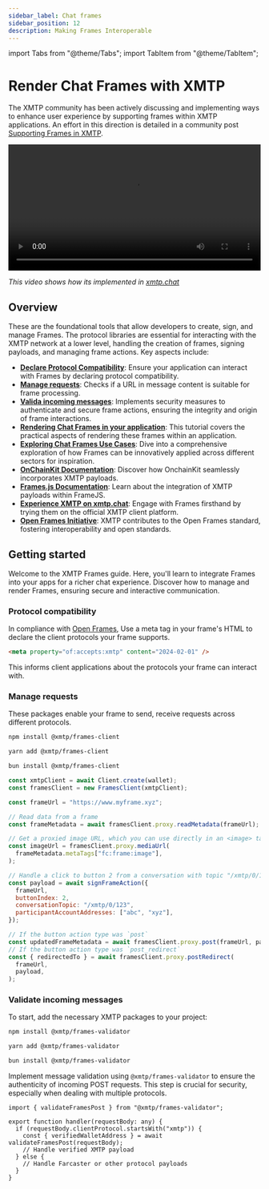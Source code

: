 ```yaml
---
sidebar_label: Chat frames
sidebar_position: 12
description: Making Frames Interoperable
---
```


import Tabs from "@theme/Tabs";
import TabItem from "@theme/TabItem";

# Render Chat Frames with XMTP

The XMTP community has been actively discussing and implementing ways to enhance user experience by supporting frames within XMTP applications. An effort in this direction is detailed in a community post [Supporting Frames in XMTP](https://community.xmtp.org/t/supporting-frames-in-xmtp/535).

<video controls src="https://github.com/fabriguespe/xmtp-quickstart-frames/assets/1447073/48c305e8-0212-450b-9a00-b57acb8d14af" width="100%" type="video/mp4">
Your browser does not support the video tag.
</video>

_This video shows how its implemented in [xmtp.chat](https://xmtp.chat/inbox)_

## Overview

These are the foundational tools that allow developers to create, sign, and manage Frames. The protocol libraries are essential for interacting with the XMTP network at a lower level, handling the creation of frames, signing payloads, and managing frame actions. Key aspects include:

- [**Declare Protocol Compatibility**](#protocol-compatibility): Ensure your application can interact with Frames by declaring protocol compatibility.
- [**Manage requests**](#manage-requests): Checks if a URL in message content is suitable for frame processing.
- [**Valida incoming messages**](#validate-incoming-messages): Implements security measures to authenticate and secure frame actions, ensuring the integrity and origin of frame interactions.
- [**Rendering Chat Frames in your application**](/docs/tutorials/render-frames): This tutorial covers the practical aspects of rendering these frames within an application.
- [**Exploring Chat Frames Use Cases**](/docs/use-cases/frames): Dive into a comprehensive exploration of how Frames can be innovatively applied across different sectors for inspiration.
- [**OnChainKit Documentation**](https://onchainkit.xyz/xmtp/introduction): Discover how OnchainKit seamlessly incorporates XMTP payloads.
- [**Frames.js Documentation**](https://framesjs.org/reference/js/xmtp): Learn about the integration of XMTP payloads within FrameJS.
- [**Experience XMTP on xmtp.chat**](https://xmtp.chat/): Engage with Frames firsthand by trying them on the official XMTP client platform.
- [**Open Frames Initiative**](https://github.com/open-frames/standard/blob/v0.0.1/README.md): XMTP contributes to the Open Frames standard, fostering interoperability and open standards.

## Getting started

Welcome to the XMTP Frames guide. Here, you'll learn to integrate Frames into your apps for a richer chat experience. Discover how to manage and render Frames, ensuring secure and interactive communication.

### Protocol compatibility

In compliance with [Open Frames](https://github.com/open-frames/standard/blob/v0.0.1/README.md), Use a meta tag in your frame's HTML to declare the client protocols your frame supports.

```html
<meta property="of:accepts:xmtp" content="2024-02-01" />
```

This informs client applications about the protocols your frame can interact with.

### Manage requests

These packages enable your frame to send, receive requests across different protocols.

<Tabs >
<TabItem value="npm" label="npm" >

```bash
npm install @xmtp/frames-client
```

</TabItem>
<TabItem value="yarn" label="Yarn" >

```bash
yarn add @xmtp/frames-client
```

</TabItem>
<TabItem value="bun" label="bun" >

```bash
bun install @xmtp/frames-client
```

</TabItem>
</Tabs>

```jsx
const xmtpClient = await Client.create(wallet);
const framesClient = new FramesClient(xmtpClient);

const frameUrl = "https://www.myframe.xyz";

// Read data from a frame
const frameMetadata = await framesClient.proxy.readMetadata(frameUrl);

// Get a proxied image URL, which you can use directly in an <image> tag
const imageUrl = framesClient.proxy.mediaUrl(
  frameMetadata.metaTags["fc:frame:image"],
);

// Handle a click to button 2 from a conversation with topic "/xmtp/0/123" and participant addresses "abc" and "xyz"
const payload = await signFrameAction({
  frameUrl,
  buttonIndex: 2,
  conversationTopic: "/xmtp/0/123",
  participantAccountAddresses: ["abc", "xyz"],
});

// If the button action type was `post`
const updatedFrameMetadata = await framesClient.proxy.post(frameUrl, payload);
// If the button action type was `post_redirect`
const { redirectedTo } = await framesClient.proxy.postRedirect(
  frameUrl,
  payload,
);
```

### Validate incoming messages

To start, add the necessary XMTP packages to your project:

<Tabs >
<TabItem value="npm" label="npm" >

```bash
npm install @xmtp/frames-validator
```

</TabItem>
<TabItem value="yarn" label="Yarn" >

```bash
yarn add @xmtp/frames-validator
```

</TabItem>
<TabItem value="bun" label="bun" >

```bash
bun install @xmtp/frames-validator
```

</TabItem>
</Tabs>

Implement message validation using `@xmtp/frames-validator` to ensure the authenticity of incoming POST requests. This step is crucial for security, especially when dealing with multiple protocols.

```tsx
import { validateFramesPost } from "@xmtp/frames-validator";

export function handler(requestBody: any) {
  if (requestBody.clientProtocol.startsWith("xmtp")) {
    const { verifiedWalletAddress } = await validateFramesPost(requestBody);
    // Handle verified XMTP payload
  } else {
    // Handle Farcaster or other protocol payloads
  }
}
```
